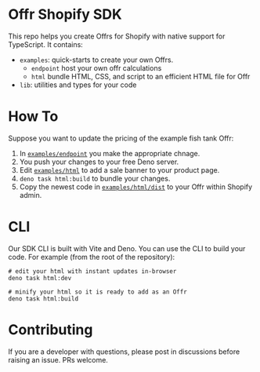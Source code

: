 # Offr Shopify SDK

This repo helps you create Offrs for Shopify with native support for TypeScript.
It contains:

- `examples`: quick-starts to create your own Offrs.
  - `endpoint` host your own offr calculations
  - `html` bundle HTML, CSS, and script to an efficient HTML file for Offr
- `lib`: utilities and types for your code

# How To

Suppose you want to update the pricing of the example fish tank Offr:

1. In [`examples/endpoint`](/examples/endpoint) you make the appropriate chnage.
2. You push your changes to your free Deno server.
3. Edit [`examples/html`](/examples/html) to add a sale banner to your product
   page.
4. `deno task html:build` to bundle your changes.
5. Copy the newest code in [`examples/html/dist`](/examples/html/dist) to your
   Offr within Shopify admin.

# CLI

Our SDK CLI is built with Vite and Deno. You can use the CLI to build your code.
For example (from the root of the repository):

```shell
# edit your html with instant updates in-browser
deno task html:dev

# minify your html so it is ready to add as an Offr
deno task html:build
```

# Contributing

If you are a developer with questions, please post in discussions before raising
an issue. PRs welcome.
